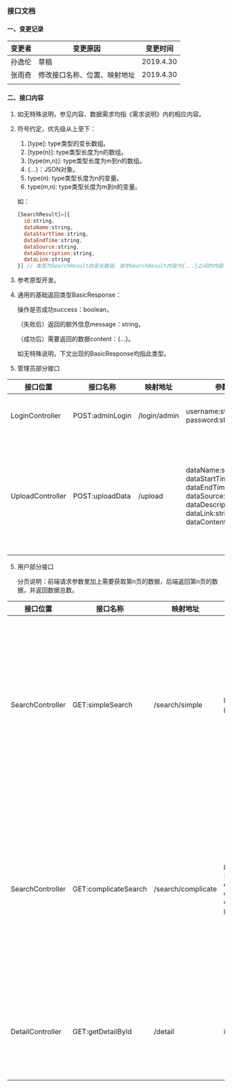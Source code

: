 ### 接口文档

#### 一、变更记录

| 变更者 | 变更原因 | 变更时间  |
| ------ | -------- | --------- |
| 孙逸伦 | 草稿     | 2019.4.30 |
|  张雨奇      |   修改接口名称、位置、映射地址       |      2019.4.30     |
|        |          |           |

#### 二、接口内容

1. 如无特殊说明，参见内容、数据需求均指《需求说明》内的相应内容。

2. 符号约定，优先级从上至下：

   1. \[type\]: type类型的变长数组。
   2. \[type(n)\]: type类型长度为n的数组。
   3. \[type(m,n)\]: type类型长度为m到n的数组。
   4. {...}：JSON对象。
   5. type(n): type类型长度为n的变量。
   6. type(m,n): type类型长度为m到n的变量。

   如：

   ```javascript
   [SearchResult]=[{
     id:string,
     dataName:string,
     dataStartTime:string,
     dataEndTime:string,
     dataSource:string,
     dataDescription:string,
     dataLink:string
   }] // 类型为SearchResult的变长数组，其中SearchResult内容为{...}之间的内容
   ```

3. 参考原型开发。

4. 通用的基础返回类型BasicResponse：

   操作是否成功success：boolean，

   （失败后）返回的额外信息message：string，

   （成功后）需要返回的数据content：{...}。

   如无特殊说明，下文出现的BasicResponse均指此类型。

5. 管理员部分接口

| 接口位置 | 接口名称 | 映射地址 | 参数                                                         | 返回值                         | 备注                                         |
| -------- | -------- | -------- | ------------------------------------------------------------ | ------------------------------ | -------------------------------------------- |
|     LoginController     | POST:adminLogin    |    /login/admin      | username:string<br/>password:string                          | BasicResponse<br/>token:string | 管理员登录功能。                             |
|     UploadController     | POST:uploadData    |     /upload     | dataName:string<br/>dataStartTime:string<br/>dataEndTime:string<br/>dataSource:string<br/>dataDescription:string<br/>dataLink:string<br/>dataContent:string | BasicResponse                  | 上传问卷功能，参见具体描述2.1、数据需求3.1。 |

5. 用户部分接口

   分页说明：前端请求参数里加上需要获取第n页的数据，后端返回第n页的数据，并返回数据总数。

| 接口位置 | 接口名称 | 映射地址 | 参数                                                         | 返回值                                                       | 备注                                                         |
| -------- | -------- | -------- | ------------------------------------------------------------ | ------------------------------------------------------------ | ------------------------------------------------------------ |
|     SearchController     | GET:simpleSearch     |     /search/simple     | keyword:string<br/>page:int                                  | BasicResponse，其中content:{<br/>list:[SearchResult(5)],<br/>total:int<br/>} | 简单搜索功能，参见具体描述2.2.1、数据需求3.2。需要实现分页功能。目前暂定一页5条搜索结果。 |
|     SearchController     | GET:complicateSearch     |    /search/complicate      | keywords:[string(1,6)],<br/>dataStartTime:string<br/>dataEndTime:string<br/>dataArea:[string(3)]<br/>page:int | BasicResponse，其中content:{<br/>list:[SearchResult(5)],<br/>total:int<br/>} | 高级搜索功能，参见具体描述2.2.2、数据需求3.2、3.3。需要实现分页功能。目前暂定一页5条搜索结果。 |
|     DetailController     | GET:getDetailById     |    /detail      | id:string                                                    | BasicResponse，其中content:{<br/>result:SearchResult,<br/>keywords:[string(1,6)] | 查看数据详情功能，参见具体描述2.3、数据需求3.4。             |